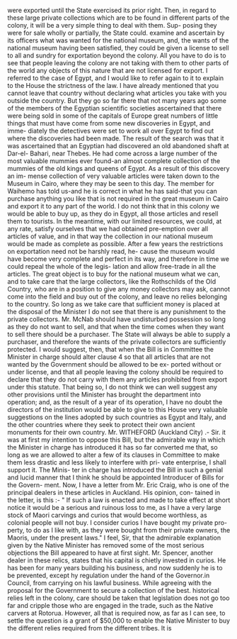 were exported until the State exercised its prior right. Then, in regard to these large private collections which are to be found in different parts of the colony, it will be a very simple thing to deal with them. Sup- posing they were for sale wholly or partially, the State could. examine and ascertain by its officers what was wanted for the national museum, and, the wants of the national museum having been satisfied, they could be given a license to sell to all and sundry for exportation beyond the colony. All you have to do is to see that people leaving the colony are not taking with them to other parts of the world any objects of this nature that are not licensed for export. I referred to the case of Egypt, and I would like to refer again to it to explain to the House the strictness of the law. I have already mentioned that you cannot leave that country without declaring what articles you take with you outside the country. But they go so far there that not many years ago some of the members of the Egyptian scientific societies ascertained that there were being sold in some of the capitals of Europe great numbers of little things that must have come from some new discoveries in Egypt, and imme- diately the detectives were set to work all over Egypt to find out where the discoveries had been made. The result of the search was that it was ascertained that an Egyptian had discovered an old abandoned shaft at Dar-el- Bahari, near Thebes. He had come across a large number of the most valuable mummies ever found-an almost complete collection of the mummies of the old kings and queens of Egypt. As a result of this discovery an im- mense collection of very valuable articles were taken down to the Museum in Cairo, where they may be seen to this day. The member for Waihemo has told us-and he is correct in what he has said-that you can purchase anything you like that is not required in the great museum in Cairo and export it to any part of the world. I do not think that in this colony we would be able to buy up, as they do in Egypt, all those articles and resell them to tourists. In the meantime, with our limited resources, we could, at any rate, satisfy ourselves that we had obtained pre-emption over all articles of value, and in that way the collection in our national museum would be made as complete as possible. After a few years the restrictions on exportation need not be harshly read, he- cause the museum would have become very complete and perfect in its way, and therefore in time we could repeal the whole of the legis- lation and allow free-trade in all the articles. The great object is to buy for the national museum what we can, and to take care that the large collectors, like the Rothschilds of the Old Country, who are in a position to give any money collectors may ask, cannot come into the field and buy out of the colony, and leave no relies belonging to the country. So long as we take care that sufficient money is placed at the disposal of the Minister I do not see that there is any punishment to the private collectors. Mr. McNab should have undisturbed possession so long as they do not want to sell, and that when the time comes when they want to sell there should be a purchaser. The State will always be able to supply a purchaser, and therefore the wants of the private collectors are sufficiently protected. I would suggest, then, that when the Bill is in Committee the Minister in charge should alter clause 4 so that all articles that are not wanted by the Government should be allowed to be ex- ported without or under license, and that all people leaving the colony should be required to declare that they do not carry with them any articles prohibited from export under this statute. That being so, I do not think we can well suggest any other provisions until the Minister has brought the department into operation; and, as the result of a year of its operation, I have no doubt the directors of the institution would be able to give to this House very valuable suggestions on the lines adopted by such countries as Egypt and Italy, and the other countries where they seek to protect their own ancient monuments for their own country. Mr. WITHEFORD (Auckland City) .- Sir. it was at first my intention to oppose this Bill, but the admirable way in which the Minister in charge has introduced it has so far converted me that, so long as we are allowed to alter a few of its clauses in Committee to make them less drastic and less likely to interfere with pri- vate enterprise, I shall support it. The Minis- ter in charge has introduced the Bill in such a genial and lucid manner that I think he should be appointed Introducer of Bills for the Govern- ment. Now, I have a letter from Mr. Eric Craig, who is one of the principal dealers in these articles in Auckland. His opinion, con- tained in the letter, is this :- " If such a law is enacted and made to take effect at short notice it would be a serious and ruinous loss to me, as I have a very large stock of Maori carvings and curios that would become worthless, as colonial people will not buy. I consider curios I have bought my private pro- perty, to do as I like with, as they were bought from their private owners, the Maoris, under the present laws." I feel, Sir, that the admirable explanation given by the Native Minister has removed some of the most serious objections the Bill appeared to have at first sight. Mr. Spencer, another dealer in these relics, states that his capital is chietly invested in curios. He has been for many years building his business, and now suddenly he is to be prevented, except hy regulation under the hand of the Governor.in Council, from carrying on his lawful business. While agreeing with the proposal for the Government to secure a collection of the best. historical relies left in the colony, care should be taken that legislation does not go too far and cripple those who are engaged in the trade, such as the Native carvers at Rotorua. However, all that is required now, as far as I can see, to settle the question is a grant of $50,000 to enable the Native Minister to buy the different relies required from the different tribes. It is 